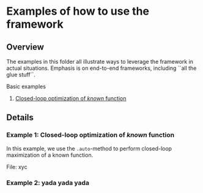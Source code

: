 # Examples of how to use the framework

## Overview
The examples in this folder all illustrate ways to leverage the framework in actual situations. Emphasis is on 
end-to-end frameworks, including ``all the glue stuff´´. 

Basic examples
1. [Closed-loop optimization of _known_ function](#Example-1:-Closed-loop-optimization-of-_known_-function)

## Details

### Example 1: Closed-loop optimization of _known_ function
In this example, we use the `.auto`-method to perform closed-loop maximization of a known function.

File: xyc

### Example 2: yada yada yada
